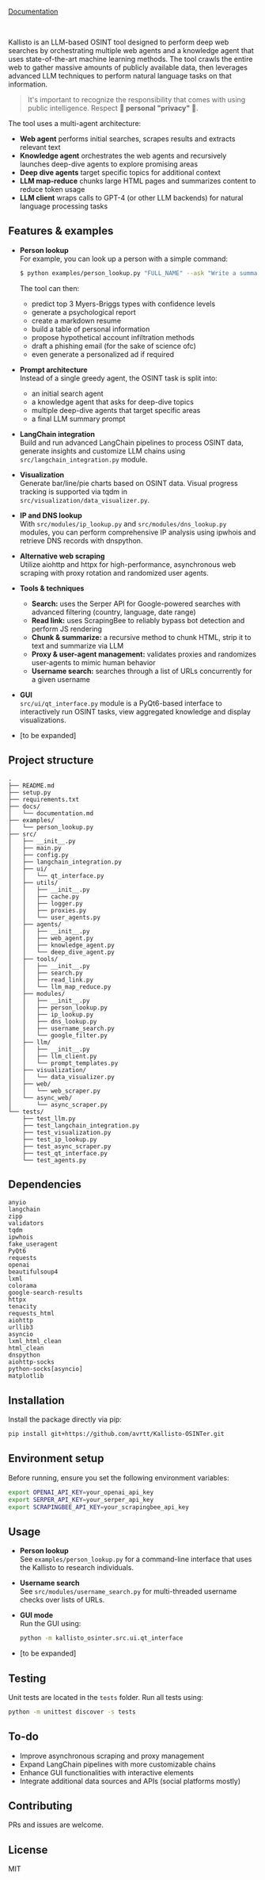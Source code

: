 [Documentation](https://github.com/avrtt/Kallisto-OSINTer/blob/main/docs/documentation.md)

<br/>

Kallisto is an LLM-based OSINT tool designed to perform deep web searches by orchestrating multiple web agents and a knowledge agent that uses state-of-the-art machine learning methods. The tool crawls the entire web to gather massive amounts of publicly available data, then leverages advanced LLM techniques to perform natural language tasks on that information.

> It's important to recognize the responsibility that comes with using public intelligence. Respect **🌈 personal "privacy" 🌈**.

The tool uses a multi-agent architecture:
- **Web agent** performs initial searches, scrapes results and extracts relevant text
- **Knowledge agent** orchestrates the web agents and recursively launches deep-dive agents to explore promising areas
- **Deep dive agents** target specific topics for additional context
- **LLM map-reduce** chunks large HTML pages and summarizes content to reduce token usage
- **LLM client** wraps calls to GPT-4 (or other LLM backends) for natural language processing tasks

## Features & examples
- **Person lookup**  
  For example, you can look up a person with a simple command:
  ```bash
  $ python examples/person_lookup.py "FULL_NAME" --ask "Write a summary about this person."
  ```
  The tool can then:
  - predict top 3 Myers-Briggs types with confidence levels
  - generate a psychological report
  - create a markdown resume
  - build a table of personal information
  - propose hypothetical account infiltration methods
  - draft a phishing email (for the sake of science ofc)
  - even generate a personalized ad if required

- **Prompt architecture**  
  Instead of a single greedy agent, the OSINT task is split into:
  - an initial search agent
  - a knowledge agent that asks for deep-dive topics
  - multiple deep-dive agents that target specific areas
  - a final LLM summary prompt

- **LangChain integration**  
  Build and run advanced LangChain pipelines to process OSINT data, generate insights and customize LLM chains using `src/langchain_integration.py` module.

- **Visualization**  
  Generate bar/line/pie charts based on OSINT data. Visual progress tracking is supported via tqdm in `src/visualization/data_visualizer.py`.

- **IP and DNS lookup**  
  With `src/modules/ip_lookup.py` and `src/modules/dns_lookup.py` modules, you can perform comprehensive IP analysis using ipwhois and retrieve DNS records with dnspython.

- **Alternative web scraping**  
  Utilize aiohttp and httpx for high-performance, asynchronous web scraping with proxy rotation and randomized user agents.

- **Tools & techniques**
  - **Search:** uses the Serper API for Google-powered searches with advanced filtering (country, language, date range)
  - **Read link:** uses ScrapingBee to reliably bypass bot detection and perform JS rendering
  - **Chunk & summarize:** a recursive method to chunk HTML, strip it to text and summarize via LLM
  - **Proxy & user-agent management:** validates proxies and randomizes user-agents to mimic human behavior
  - **Username search:** searches through a list of URLs concurrently for a given username

- **GUI**  
  `src/ui/qt_interface.py` module is a PyQt6-based interface to interactively run OSINT tasks, view aggregated knowledge and display visualizations.

- [to be expanded]


## Project structure

```
.
├── README.md
├── setup.py
├── requirements.txt
├── docs/
│   └── documentation.md
├── examples/
│   └── person_lookup.py
├── src/
│   ├── __init__.py
│   ├── main.py
│   ├── config.py
│   ├── langchain_integration.py
│   ├── ui/
│   │   └── qt_interface.py
│   ├── utils/
│   │   ├── __init__.py
│   │   ├── cache.py
│   │   ├── logger.py
│   │   ├── proxies.py
│   │   └── user_agents.py
│   ├── agents/
│   │   ├── __init__.py
│   │   ├── web_agent.py
│   │   ├── knowledge_agent.py
│   │   └── deep_dive_agent.py
│   ├── tools/
│   │   ├── __init__.py
│   │   ├── search.py
│   │   ├── read_link.py
│   │   └── llm_map_reduce.py
│   ├── modules/
│   │   ├── __init__.py
│   │   ├── person_lookup.py
│   │   ├── ip_lookup.py
│   │   ├── dns_lookup.py
│   │   ├── username_search.py
│   │   └── google_filter.py
│   ├── llm/
│   │   ├── __init__.py
│   │   ├── llm_client.py
│   │   └── prompt_templates.py
│   ├── visualization/
│   │   └── data_visualizer.py
│   ├── web/
│   │   └── web_scraper.py
│   └── async_web/
│       └── async_scraper.py
└── tests/
    ├── test_llm.py
    ├── test_langchain_integration.py
    ├── test_visualization.py
    ├── test_ip_lookup.py
    ├── test_async_scraper.py
    ├── test_qt_interface.py
    └── test_agents.py
```

## Dependencies
```
anyio
langchain
zipp
validators
tqdm
ipwhois
fake_useragent
PyQt6
requests
openai
beautifulsoup4
lxml
colorama
google-search-results
httpx
tenacity
requests_html
aiohttp
urllib3
asyncio
lxml_html_clean
html_clean
dnspython
aiohttp-socks
python-socks[asyncio]
matplotlib
```

## Installation
Install the package directly via pip:

```bash
pip install git+https://github.com/avrtt/Kallisto-OSINTer.git
```

## Environment setup

Before running, ensure you set the following environment variables:

```bash
export OPENAI_API_KEY=your_openai_api_key
export SERPER_API_KEY=your_serper_api_key
export SCRAPINGBEE_API_KEY=your_scrapingbee_api_key
```

## Usage

- **Person lookup**  
  See `examples/person_lookup.py` for a command-line interface that uses the Kallisto to research individuals.

- **Username search**  
  See `src/modules/username_search.py` for multi-threaded username checks over lists of URLs.

- **GUI mode**  
  Run the GUI using:  
  ```bash
  python -m kallisto_osinter.src.ui.qt_interface
  ```

- [to be expanded]

## Testing
Unit tests are located in the `tests` folder. Run all tests using:

```bash
python -m unittest discover -s tests
```

## To-do
- Improve asynchronous scraping and proxy management
- Expand LangChain pipelines with more customizable chains
- Enhance GUI functionalities with interactive elements
- Integrate additional data sources and APIs (social platforms mostly)

## Contributing
PRs and issues are welcome.

## License
MIT

